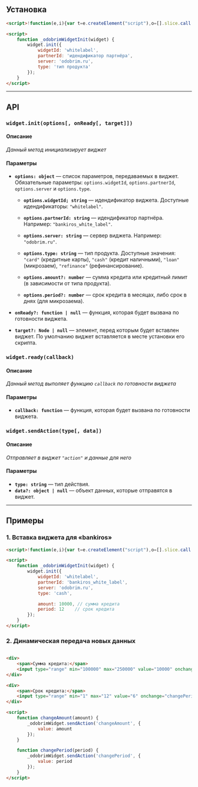 ## Установка

```html
<script>!function(e,i){var t=e.createElement("script"),o=[].slice.call(e.scripts).pop();t.async=!0,t.onload=function(){_odobrimWidget._target=o,"undefined"!=typeof _odobrimWidgetInit&&_odobrimWidgetInit(_odobrimWidget)},t.src="//odobrim.ru/widget/whitelabel/lib/0.1.0/script.js",o.parentNode.insertBefore(t,o)}(document);</script>

<script>
    function _odobrimWidgetInit(widget) {
        widget.init({
            widgetId: 'whitelabel',
            partnerId: 'идендификатор партнёра',
            server: 'odobrim.ru',
            type: 'тип продукта'
        });
    }
</script>
```

---

## API

### `widget.init(options[, onReady[, target]])`

#### Описание

*Данный метод инициализирует виджет*

#### Параметры

+ **`options: object`** — список параметров, передаваемых в виджет. Обязательные параметры: `options.widgetId`, `options.partnerId`, `options.server` и `options.type`.

    - **`options.widgetId; string`** — идендификатор виджета. Доступные идендификаторы: `"whitelabel"`.

    - **`options.partnerId: string`** — идендификатор партнёра. Например: `"bankiros_white_label"`.

    - **`options.server: string`** — сервер виджета. Например: `"odobrim.ru"`.

    - **`options.type: string`** — тип продукта. Доступные значения: `"card"` (кредитные карты), `"cash"` (кредит наличными), `"loan"` (микрозаем), `"refinance"` (рефинансирование).

    - **`options.amount?: number`** — сумма кредита или кредитный лимит (в зависимости от типа продукта).

    - **`options.period?: number`** — срок кредита в месяцах, либо срок в днях (для микрозаема).

+ **`onReady?: function | null`** — функция, которая будет вызвана по готовности виджета. 

+ **`target?: Node | null`** — элемент, перед которым будет вставлен виджет. По умолчанию виджет вставляется в месте установки его скрипта.


### `widget.ready(callback)`

#### Описание

*Данный метод выполяет функцию `callback` по готовности виджета*

#### Параметры

+ **`callback: function`** — функция, которая будет вызвана по готовности виджета.


### `widget.sendAction(type[, data])`

#### Описание

*Отправляет в виджет `"action"` и данные для него*

#### Параметры

+ **`type: string`** — тип действия.
+ **`data?: object | null`** — объект данных, которые отправятся в виджет.

---

## Примеры

### 1. Вставка виджета для «bankiros»

```html
<script>!function(e,i){var t=e.createElement("script"),o=[].slice.call(e.scripts).pop();t.async=!0,t.onload=function(){_odobrimWidget._target=o,"undefined"!=typeof _odobrimWidgetInit&&_odobrimWidgetInit(_odobrimWidget)},t.src="//odobrim.ru/widget/whitelabel/lib/0.1.0/script.js",o.parentNode.insertBefore(t,o)}(document);</script>

<script>
    function _odobrimWidgetInit(widget) {
        widget.init({
            widgetId: 'whitelabel',
            partnerId: 'bankiros_white_label',
            server: 'odobrim.ru',
            type: 'cash',

            amount: 10000, // сумма кредита
            period: 12    // срок кредита
        });
    }
</script>
```

### 2. Динамическая передача новых данных

```html

<div>
    <span>Сумма кредита:</span>
    <input type="range" min="100000" max="250000" value="10000" onchange="changeAmount(this.value)">
</div>

<div>
    <span>Срок кредита:</span>
    <input type="range" min="1" max="12" value="6" onchange="changePeriod(this.value)">
</div>

<script>
    function changeAmount(amount) {
        _odobrimWidget.sendAction('changeAmount', {
            value: amount
        });
    }

    function changePeriod(period) {
        _odobrimWidget.sendAction('changePeriod', {
            value: period
        });
    }
</script>
```